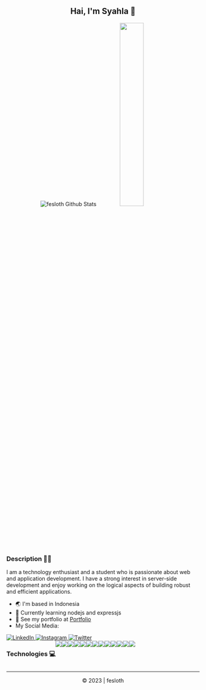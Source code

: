 <div align="center">
  <h2>Hai, I'm Syahla 👋</h2>
  <img src="https://github-readme-stats.vercel.app/api?username=fesloth&show_icons=true&theme=tokyonight" alt="fesloth Github Stats">
  <img src="https://github-readme-stats.vercel.app/api/top-langs/?username=fesloth&layout=compact&theme=tokyonight" width="35%">
</div>
  
 ### Description 👩‍💻
I am a technology enthusiast and a student who is passionate about web and application development. I have a strong interest in server-side development and enjoy working on the logical aspects of building robust and efficient applications.
- 🌏 I'm based in Indonesia
- 🧩 Currently learning nodejs and expressjs
- 📑 See my portfolio at <a href="https://syahla-portfolio.vercel.app">Portfolio</a>
- My Social Media:
<a href="https://www.linkedin.com/in/syahla-nur-azizah-3a8ab4270">
  <img src="https://img.shields.io/badge/linkedin-%230077B5.svg?style=for-the-badge&logo=linkedin&logoColor=white" alt="LinkedIn">
</a>
<a href="https://www.instagram.com/syhl.crz">
  <img src="https://img.shields.io/badge/Instagram-%23E4405F.svg?style=for-the-badge&logo=Instagram&logoColor=white" alt="Instagram">
</a>
<a href="https://twitter.com/nielvoff">
  <img src="https://img.shields.io/badge/twitter-%231DA1F2.svg?style=for-the-badge&logo=twitter&logoColor=white" alt="Twitter">
</a>
<div style="display: flex;">
  <h3>Technologies 💻</h3>
  <img src="https://img.shields.io/badge/html5-%23E34F26.svg?style=for-the-badge&logo=html5&logoColor=white">
  <img src="https://img.shields.io/badge/SASS-hotpink.svg?style=for-the-badge&logo=SASS&logoColor=white">
  <img src="https://img.shields.io/badge/bootstrap-%238511FA.svg?style=for-the-badge&logo=bootstrap&logoColor=white">
  <img src="https://img.shields.io/badge/php-%23777BB4.svg?style=for-the-badge&logo=php&logoColor=white">
  <img src="https://img.shields.io/badge/javascript-%23323330.svg?style=for-the-badge&logo=javascript&logoColor=%23F7DF1E">
  <img src="https://img.shields.io/badge/react-%2320232a.svg?style=for-the-badge&logo=react&logoColor=%2361DAFB">
  <img src="https://img.shields.io/badge/mysql-%2300f.svg?style=for-the-badge&logo=mysql&logoColor=white">
  <img src="https://img.shields.io/badge/MongoDB-%234ea94b.svg?style=for-the-badge&logo=mongodb&logoColor=white">
  <img src="https://img.shields.io/badge/node.js-6DA55F?style=for-the-badge&logo=node.js&logoColor=white">
  <img src="https://img.shields.io/badge/express.js-%23404d59.svg?style=for-the-badge&logo=express&logoColor=%2361DAFB">
  <img src="https://img.shields.io/badge/Sequelize-52B0E7?style=for-the-badge&logo=Sequelize&logoColor=white">
  <img src="https://img.shields.io/badge/docker-%230db7ed.svg?style=for-the-badge&logo=docker&logoColor=white">
  <img src="https://img.shields.io/badge/ESLint-4B3263?style=for-the-badge&logo=eslint&logoColor=white">
</div>
<hr>
<footer align="center">
  <p>&copy; 2023 | fesloth</p>
</footer>


